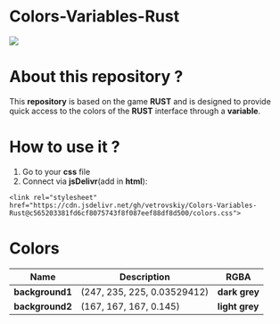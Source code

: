 # Colors-Variables-Rust
![](https://avatars.mds.yandex.net/i?id=ab34dc5f99cd7010d0b04ad65e86df0c_l-5875471-images-thumbs&n=13)
# About this repository ?
This **repository** is based on the game **RUST** and is designed to provide quick access to the colors of the **RUST** interface through a **variable**.
# How to use it ?
1. Go to your **css** file
2. Connect via **jsDelivr**(add in **html**):
```
<link rel="stylesheet" href="https://cdn.jsdelivr.net/gh/vetrovskiy/Colors-Variables-Rust@c565203381fd6cf8075743f8f087eef88df8d500/colors.css">
```
# Colors
| Name  | Description  | RGBA
| ------------- | ------------- | ------------- |
| **background1** |  (247, 235, 225, 0.03529412) | **dark grey** |
| **background2**  | (167, 167, 167, 0.145)  | **light grey** |
